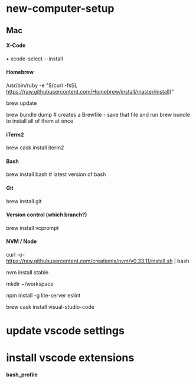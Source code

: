 # new-computer-setup

## Mac

#### X-Code
• xcode-select --install

#### Homebrew
/usr/bin/ruby -e "$(curl -fsSL https://raw.githubusercontent.com/Homebrew/install/master/install)"

brew update

brew bundle dump # creates a Brewfile  - save that file and run brew bundle to install all of them at once

#### iTerm2
brew cask install iterm2

#### Bash
brew install bash # latest version of bash

#### Git
brew install git

#### Version control (which branch?)
brew install vcprompt

#### NVM / Node
curl -o- https://raw.githubusercontent.com/creationix/nvm/v0.33.11/install.sh | bash

nvm install stable

mkdir ~/workspace

npm install -g lite-server eslint

brew cask install visual-studio-code
# update vscode settings
# install vscode extensions 

#### bash_profile
